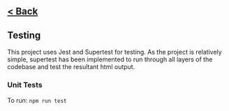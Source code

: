 [< Back](../README.md)
---

## Testing

This project uses Jest and Supertest for testing. As the project is relatively simple, supertest has been implemented to run through all layers of the codebase and test the resultant html output.

### Unit Tests

To run: `npm run test`